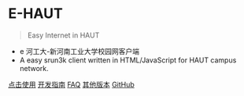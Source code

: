 # E-HAUT

> Easy Internet in HAUT

- e 河工大-新河南工业大学校园网客户端
- A easy srun3k client written in HTML/JavaScript for HAUT campus network.


[点击使用](https://ehaut.cn/srun/srun3k-new.html)
[开发指南](/docs/guide#开发者指南)
[FAQ](/docs/faq#常见问题解答)
[其他版本](/docs/version)
[GitHub](https://github.com/ehaut/ehaut)

